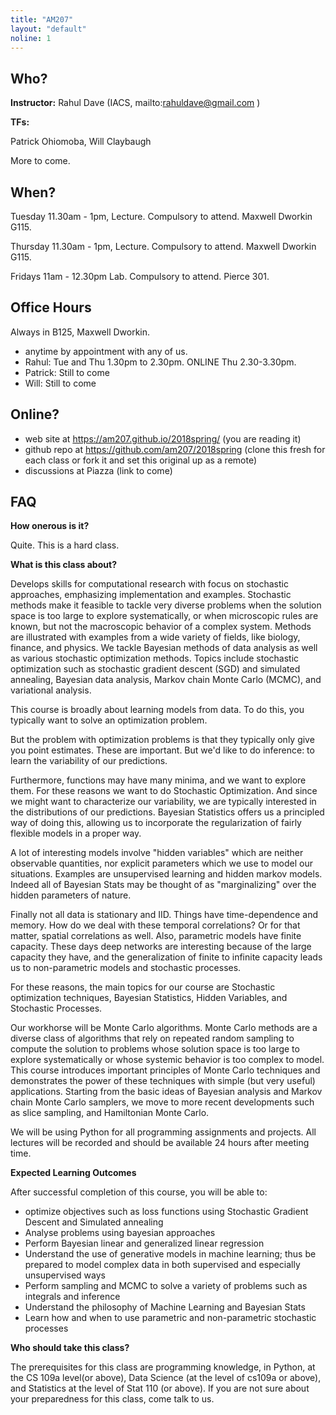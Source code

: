 ```yaml
---
title: "AM207"
layout: "default"
noline: 1
---
```


## Who?

**Instructor:** Rahul Dave (IACS, mailto:rahuldave@gmail.com )

**TFs:**

Patrick Ohiomoba, Will Claybaugh

More to come.

## When?

Tuesday 11.30am - 1pm, Lecture. Compulsory to attend. Maxwell Dworkin G115.

Thursday 11.30am - 1pm, Lecture. Compulsory to attend. Maxwell Dworkin G115.

Fridays 11am - 12.30pm Lab. Compulsory to attend. Pierce 301.

## Office Hours

Always in B125, Maxwell Dworkin.

- anytime by appointment with any of us.
- Rahul: Tue and Thu 1.30pm to 2.30pm. ONLINE Thu 2.30-3.30pm.
- Patrick: Still to come
- Will: Still to come

## Online?

- web site at https://am207.github.io/2018spring/ (you are reading it)
- github repo at https://github.com/am207/2018spring (clone this fresh for each class or fork it and set this original up as a remote)
- discussions at Piazza (link to come)

## FAQ

**How onerous is it?**

Quite. This is a hard class.

**What is this class about?**

Develops skills for computational research with focus on stochastic approaches, emphasizing implementation and examples. Stochastic methods make it feasible to tackle very diverse problems when the solution space is too large to explore systematically, or when microscopic rules are known, but not the macroscopic behavior of a complex system. Methods are illustrated with examples from a wide variety of fields, like biology, finance, and physics. We tackle Bayesian methods of data analysis as well as various stochastic optimization methods. Topics include stochastic optimization such as stochastic gradient descent (SGD) and simulated annealing, Bayesian data analysis, Markov chain Monte Carlo (MCMC), and variational analysis.

This course is broadly about learning models from data. To do this, you typically want to solve an optimization problem.

But the problem with optimization problems is that they typically only give you point estimates. These are important. But we'd like to do inference: to learn the variability of our predictions.

Furthermore, functions may have many minima, and we want to explore them. For these reasons we want to do Stochastic Optimization. And since we might want to characterize our variability, we are typically interested in the distributions of our predictions. Bayesian Statistics offers us a principled way of doing this, allowing us to incorporate the regularization of fairly flexible models in a proper way.

A lot of interesting models involve "hidden variables" which are neither observable quantities, nor explicit parameters which we use to model our situations. Examples are unsupervised learning and hidden markov models. Indeed all of Bayesian Stats may be thought of as "marginalizing" over the hidden parameters of nature.

Finally not all data is stationary and IID. Things have time-dependence and memory. How do we deal with these temporal correlations? Or for that matter, spatial correlations as well. Also, parametric models have finite capacity. These days deep networks are interesting because of the large capacity they have, and the generalization of finite to infinite capacity leads us to non-parametric models and stochastic processes.

For these reasons, the main topics for our course are Stochastic optimization techniques, Bayesian Statistics, Hidden Variables, and Stochastic Processes.

Our workhorse will be Monte Carlo algorithms. Monte Carlo methods are a diverse class of algorithms that rely on repeated random sampling to compute the solution to problems whose solution space is too large to explore systematically or whose systemic behavior is too complex to model. This course introduces important principles of Monte Carlo techniques and demonstrates the power of these techniques with simple (but very useful) applications. Starting from the basic ideas of Bayesian analysis and Markov chain Monte Carlo samplers, we move to more recent developments such as slice sampling, and Hamiltonian Monte Carlo.  

 We will be using Python for all programming assignments and projects. All lectures will be recorded and should be available 24 hours after meeting time.

**Expected Learning Outcomes**

After successful completion of this course, you will be able to:

- optimize objectives such as loss functions using Stochastic Gradient Descent and Simulated annealing
- Analyse problems using bayesian approaches
- Perform Bayesian linear and generalized linear regression
- Understand the use of generative models in machine learning; thus be prepared to model complex data in both supervised and especially unsupervised ways
- Perform sampling and MCMC to solve a variety of problems such as integrals and inference
- Understand the philosophy of Machine Learning and Bayesian Stats
- Learn how and when to use parametric and non-parametric stochastic processes


**Who should take this class?**

The prerequisites for this class are programming knowledge, in Python, at the CS 109a level(or above), Data Science (at the level of cs109a or above), and Statistics at the level of Stat 110 (or above). If you are not sure about your preparedness for this class, come talk to us.
